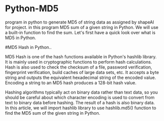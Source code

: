 # Python-MD5
program in python to generate MD5 of string data as assigned by shapeAI for project.
in this program MD5 sum of a given string in Python. We will use a built-in function to find the sum. Let's first have a quick look over what is MD5 in Python.

#MD5 Hash in Python..

MD5 Hash is one of the hash functions available in Python's hashlib library. It is mainly used in cryptographic functions to perform hash calculations. Hash is also used to check the checksum of a file, password verification, fingerprint verification, build caches of large data sets, etc. It accepts a byte string and outputs the equivalent hexadecimal string of the encoded value. Encoding a string to an MD5 hash produces a 128-bit hash value.

Hashing algorithms typically act on binary data rather than text data, so you should be careful about which character encoding is used to convert from text to binary data before hashing. The result of a hash is also binary data. In this article, we will import hashlib library to use hashlib.md5() function to find the MD5 sum of the given string in Python.
